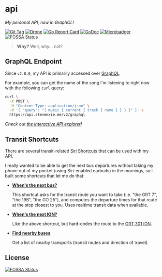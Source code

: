 # api

_My personal API, now in GraphQL!_

[![Git Tag][tag-img]][tag]
[![Drone][drone-img]][drone]
[![Go Report Card][grp-img]][grp]
[![GoDoc][godoc-img]][godoc]
[![Microbadger][microbadger-img]][microbadger]
[![FOSSA Status](https://app.fossa.io/api/projects/git%2Bgithub.com%2Fstevenxie%2Fapi.svg?type=shield)](https://app.fossa.io/projects/git%2Bgithub.com%2Fstevenxie%2Fapi?ref=badge_shield)

> **Why?** Well, why... not?

## GraphQL Endpoint

Since `v2.0.0`, my API is primarily accessed over
[GraphQL](https://graphql.org/).

For example, you can get the name of the song I'm listening to right now with
the following `curl` query:

```bash
curl \
  -X POST \
  -H "Content-Type: application/json" \
  -d '{ "query": "{ music { current { track { name } } } }" }' \
  https://api.stevenxie.me/v2/graphql
```

_Check out [the interactive API explorer](https://api.stevenxie.me/v2/graphiql)!_

## Transit Shortcuts

There are several transit-related
[Siri Shortcuts](https://support.apple.com/en-ca/guide/shortcuts/welcome/ios)
that can be used with my API.

I really wanted to be able to get the next bus departures without taking my
phone out of my pocket (using Siri-enabled earbuds) in the mornings, so I
built some shortcuts that let me do that:

- [**When's the next bus?**](https://www.icloud.com/shortcuts/c6d05cbbdfeb46d3adcdcfeeb64d82ef)

  This shortcut asks for the transit route you want to take (i.e. "the GRT 7",
  "the 19B", "the GO 25"), and computes the departure times for that route
  at the stop closest to you. Uses realtime transit data when available.

- [**When's the next ION?**](https://www.icloud.com/shortcuts/365699fde7064332aa65f82edaf3628f)

  Like the above shortcut, but hard-codes the route to the
  [GRT 301 ION](https://www.grt.ca/en/ion-light-rail.aspx).

- [**Find nearby buses**](https://www.icloud.com/shortcuts/2c132eaf2761424289a797234beb833d)

  Get a list of nearby transports (transit routes and direction of travel).

[tag]: https://github.com/stevenxie/api/releases
[tag-img]: https://img.shields.io/github/tag/stevenxie/api.svg
[drone]: https://ci.stevenxie.me/stevenxie/api
[drone-img]: https://ci.stevenxie.me/api/badges/stevenxie/api/status.svg
[grp]: https://goreportcard.com/report/go.stevenxie.me/api
[grp-img]: https://goreportcard.com/badge/go.stevenxie.me/api
[godoc]: https://godoc.org/go.stevenxie.me/api
[godoc-img]: https://godoc.org/go.stevenxie.me/api?status.svg
[microbadger]: https://microbadger.com/images/stevenxie/api
[microbadger-img]: https://images.microbadger.com/badges/image/stevenxie/api.svg


## License
[![FOSSA Status](https://app.fossa.io/api/projects/git%2Bgithub.com%2Fstevenxie%2Fapi.svg?type=large)](https://app.fossa.io/projects/git%2Bgithub.com%2Fstevenxie%2Fapi?ref=badge_large)